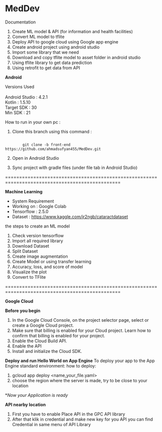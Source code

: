 # MedDev

Documentation
1. Create ML model &  API  (for information and health facilities)
2. Convert ML model to tflite
3. Deploy API to google cloud using Google app engine
4. Create android project using android studio
5. Import some library that we need
6. Download and copy tflite model to asset folder in android studio
7. Using tflite library to get data prediction
8. Using retrofit to get data from API

**Android**

Versions Used <br> <br>
Android Studio : 4.2.1 <br>
Kotlin : 1.5.10 <br>
Target SDK : 30 <br>
Min SDK : 21 

How to run in your own pc : 
1. Clone this branch using this command : 

<code>
        git clone -b front-end https://github.com/ahmadsufyan455/MedDev.git
</code>
  
2. Open in Android Studio 
  
3. Sync project with gradle files (under file tab in Android Studio)

===============================================================================================

**Machine Learning**
- System Requirement
- Working on : Google Colab
- Tensorflow : 2.5.0
- Dataset : https://www.kaggle.com/jr2ngb/cataractdataset

the steps to create an ML model
1. Check version tensorflow
2. Import all required library
3. Download Dataset
4. Split Dataset
5. Create image augmentation
6. Create Model or using transfer learning
7. Accuracy, loss, and score of model
8. Visualize the plot
9. Convert to TFlite

===============================================================================================

**Google Cloud**

**Before you begin**
1. In the Google Cloud Console, on the project selector page, select or create a Google Cloud project.
2. Make sure that billing is enabled for your Cloud project. Learn how to confirm that billing is enabled for your project.
3. Enable the Cloud Build API.
4. Enable the API
5. Install and initialize the Cloud SDK.

**Deploy and run Hello World on App Engine**
To deploy your app to the App Engine standard environment:
how to deploy:
1. gcloud app deploy <name_your_file.yaml>
2. choose the region where the server is made, try to be close to your location

**Now your Application is ready*

**API nearby location**
1. First you have to enable Place API in the GPC API library
2. After that klik in credential and make new key for you API you can find Credential in same menu of API Library
